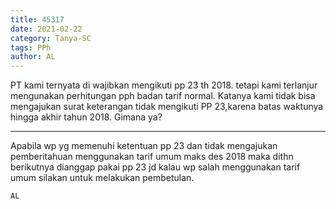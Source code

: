 ```yaml
---
title: 45317
date: 2021-02-22
category: Tanya-SC
tags: PPh
author: AL
---
```


PT kami ternyata di wajibkan mengikuti pp 23 th 2018. tetapi kami terlanjur mengunakan perhitungan pph badan tarif normal. Katanya kami tidak bisa mengajukan surat keterangan tidak mengikuti PP 23,karena batas waktunya hingga akhir tahun 2018. Gimana ya?

---

Apabila wp yg memenuhi ketentuan pp 23 dan tidak mengajukan pemberitahuan menggunakan tarif umum maks des 2018 maka dithn berikutnya dianggap pakai pp 23 jd kalau wp salah menggunakan tarif umum silakan untuk melakukan pembetulan.

`AL`
